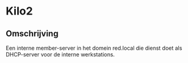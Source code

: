 # Kilo2

## Omschrijving

Een interne member-server in het domein red.local die dienst doet als DHCP-server
voor de interne werkstations.
